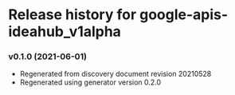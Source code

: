 # Release history for google-apis-ideahub_v1alpha

### v0.1.0 (2021-06-01)

* Regenerated from discovery document revision 20210528
* Regenerated using generator version 0.2.0

